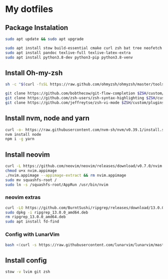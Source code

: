 # My dotfiles

## Package Instalation

```sh
sudo apt update && sudo apt upgrade
```

```sh
sudo apt install stow build-essential cmake curl zsh bat tree neofetch
sudo apt install pandoc texlive-full texlive-latex-extra
sudo apt install python3.8-dev python3-pip python3.8-venv
```

## Install Oh-my-zsh

```sh
sh -c "$(curl -fsSL https://raw.github.com/ohmyzsh/ohmyzsh/master/tools/install.sh)"
```

```sh
git clone https://github.com/bobthecow/git-flow-completion $ZSH/custom/plugins/git-flow-completion
git clone https://github.com/zsh-users/zsh-syntax-highlighting $ZSH/custom/plugins/zsh-syntax-highlighting
git clone https://github.com/jeffreytse/zsh-vi-mode $ZSH/custom/plugins/zsh-vi-mode
```

## Install nvm, node and yarn

```sh
curl -o- https://raw.githubusercontent.com/nvm-sh/nvm/v0.39.1/install.sh | bash
nvm install node
npm i -g yarn
```

## Install neovim

```sh
curl -L https://github.com/neovim/neovim/releases/download/v0.7.0/nvim.appimage > nvim.appimage
chmod u+x nvim.appimage
./nvim.appimage --appimage-extract && rm nvim.appimage
sudo mv squashfs-root /
sudo ln -s /squashfs-root/AppRun /usr/bin/nvim
```

### neovim extras

```sh
curl -LO https://github.com/BurntSushi/ripgrep/releases/download/13.0.0/ripgrep_13.0.0_amd64.deb
sudo dpkg -i ripgrep_13.0.0_amd64.deb
rm ripgrep_13.0.0_amd64.deb
sudo apt install fd-find
```

### Config with LunarVim

```sh
bash <(curl -s https://raw.githubusercontent.com/lunarvim/lunarvim/master/utils/installer/install.sh)
```

## Install config

```sh
stow -v lvim git zsh
```
